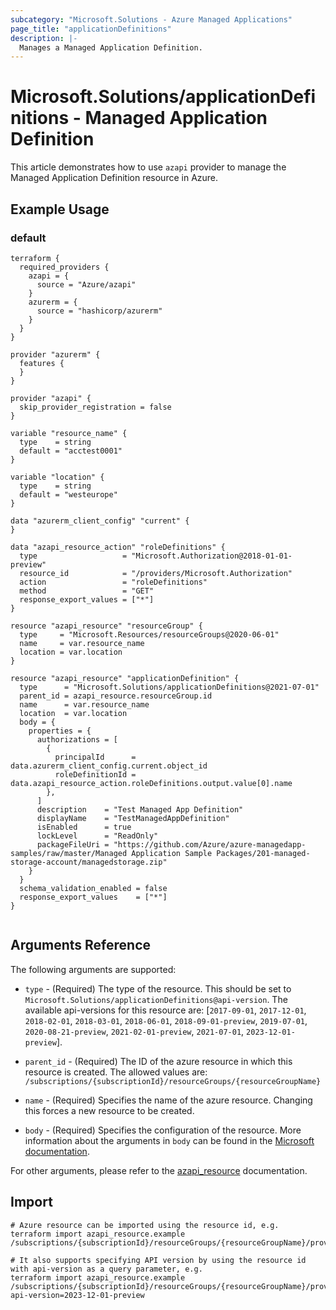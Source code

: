 ```yaml
---
subcategory: "Microsoft.Solutions - Azure Managed Applications"
page_title: "applicationDefinitions"
description: |-
  Manages a Managed Application Definition.
---
```


# Microsoft.Solutions/applicationDefinitions - Managed Application Definition

This article demonstrates how to use `azapi` provider to manage the Managed Application Definition resource in Azure.



## Example Usage

### default

```hcl
terraform {
  required_providers {
    azapi = {
      source = "Azure/azapi"
    }
    azurerm = {
      source = "hashicorp/azurerm"
    }
  }
}

provider "azurerm" {
  features {
  }
}

provider "azapi" {
  skip_provider_registration = false
}

variable "resource_name" {
  type    = string
  default = "acctest0001"
}

variable "location" {
  type    = string
  default = "westeurope"
}

data "azurerm_client_config" "current" {
}

data "azapi_resource_action" "roleDefinitions" {
  type                   = "Microsoft.Authorization@2018-01-01-preview"
  resource_id            = "/providers/Microsoft.Authorization"
  action                 = "roleDefinitions"
  method                 = "GET"
  response_export_values = ["*"]
}

resource "azapi_resource" "resourceGroup" {
  type     = "Microsoft.Resources/resourceGroups@2020-06-01"
  name     = var.resource_name
  location = var.location
}

resource "azapi_resource" "applicationDefinition" {
  type      = "Microsoft.Solutions/applicationDefinitions@2021-07-01"
  parent_id = azapi_resource.resourceGroup.id
  name      = var.resource_name
  location  = var.location
  body = {
    properties = {
      authorizations = [
        {
          principalId      = data.azurerm_client_config.current.object_id
          roleDefinitionId = data.azapi_resource_action.roleDefinitions.output.value[0].name
        },
      ]
      description    = "Test Managed App Definition"
      displayName    = "TestManagedAppDefinition"
      isEnabled      = true
      lockLevel      = "ReadOnly"
      packageFileUri = "https://github.com/Azure/azure-managedapp-samples/raw/master/Managed Application Sample Packages/201-managed-storage-account/managedstorage.zip"
    }
  }
  schema_validation_enabled = false
  response_export_values    = ["*"]
}


```



## Arguments Reference

The following arguments are supported:

* `type` - (Required) The type of the resource. This should be set to `Microsoft.Solutions/applicationDefinitions@api-version`. The available api-versions for this resource are: [`2017-09-01`, `2017-12-01`, `2018-02-01`, `2018-03-01`, `2018-06-01`, `2018-09-01-preview`, `2019-07-01`, `2020-08-21-preview`, `2021-02-01-preview`, `2021-07-01`, `2023-12-01-preview`].

* `parent_id` - (Required) The ID of the azure resource in which this resource is created. The allowed values are:  
  `/subscriptions/{subscriptionId}/resourceGroups/{resourceGroupName}`

* `name` - (Required) Specifies the name of the azure resource. Changing this forces a new resource to be created.

* `body` - (Required) Specifies the configuration of the resource. More information about the arguments in `body` can be found in the [Microsoft documentation](https://learn.microsoft.com/en-us/azure/templates/Microsoft.Solutions/applicationDefinitions?pivots=deployment-language-terraform).

For other arguments, please refer to the [azapi_resource](https://registry.terraform.io/providers/Azure/azapi/latest/docs/resources/resource) documentation.

## Import

 ```shell
 # Azure resource can be imported using the resource id, e.g.
 terraform import azapi_resource.example /subscriptions/{subscriptionId}/resourceGroups/{resourceGroupName}/providers/Microsoft.Solutions/applicationDefinitions/{resourceName}
 
 # It also supports specifying API version by using the resource id with api-version as a query parameter, e.g.
 terraform import azapi_resource.example /subscriptions/{subscriptionId}/resourceGroups/{resourceGroupName}/providers/Microsoft.Solutions/applicationDefinitions/{resourceName}?api-version=2023-12-01-preview
 ```
